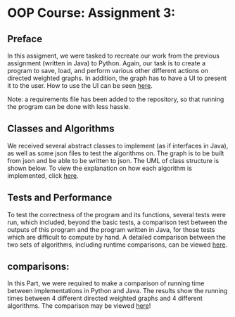 # OOP Course: Assignment 3:
## Preface
In this assigment, we were tasked to recreate our work from the previous assignment (written in Java) to Python.
Again, our task is to create a program to save, load, and perform various other different actions on directed weighted
graphs. In addition, the graph has to have a UI to present it to the user. How to use the UI can be seen [here](https://github.com/TalMalchi/Ex3_OOP/wiki/Using-the-GUI).

Note: a requirements file has been added to the repository, so that running the program can be done with less hassle.

## Classes and Algorithms
We received several abstract classes to implement (as if interfaces in Java), as well as some json files to test the
algorithms on. The graph is to be built from json and be able to be written to json. The UML of class structure is
shown below. To view the explanation on how each algorithm is implemented, click [here](https://github.com/TalMalchi/Ex3_OOP/wiki/GraphAlgo).

## Tests and Performance
To test the correctness of the program and its functions, several tests were run, which included, beyond the basic
tests, a comparison test between the outputs of this program and the program written in Java, for those tests which are
difficult to compute by hand. A detailed comparison between the two sets of algorithms, including runtime comparisons,
can be viewed [here](https://github.com/TalMalchi/Ex3_OOP/wiki/Comparisons).

## comparisons:
In this Part,  we were required to make a comparison of running time between implementations in Python and Java.
The results show the running times between 4 different directed weighted graphs and 4 different algorithms.
The comparison may be viewed [here](https://github.com/TalMalchi/Ex3_OOP/wiki/Comparisons)!
